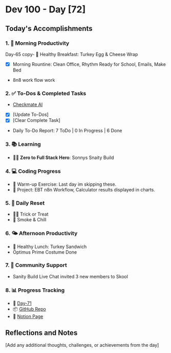 # Dev 100 - Day [72]

## Today's Accomplishments

### 1. 🌅 Morning Productivity

Day-65 copy- 🍳 Healthy Breakfast: Turkey Egg & Cheese Wrap
- [x] Morning Rountine: Clean Office, Rhythm Ready for School, Emails, Make Bed
- 8n8 work flow work


### 2. ✅ To-Dos & Completed Tasks

- [Checkmate AI](https://checkmate-ai.vercel.app/)
- [x] [Update To-Dos]
- [x] [Clear Complete Task]
- Daily To-Do Report: 7 ToDo | 0 In Progress | 6 Done

### 3. 📚 Learning

- 🦸‍♂️ **Zero to Full Stack Hero**: Sonnys Snaity Build

### 4. 💻 Coding Progress

- 🧠 Warm-up Exercise: Last day im skipping these. 
- 🦺 Project: EBT n8n Workflow, Calculator results displayed in charts.

### 5. 🔄 Daily Reset

- 🏋️‍♂️ Trick or Treat
- 🧘 Smoke & Chill

### 6. 🌤️ Afternoon Productivity

- 🍱 Healthy Lunch: Turkey Sandwich
- Optimus Prime Costume Done

### 7. 🤝 Community Support

- Sanity Build Live Chat invited 3 new members to Skool

### 8. 📊 Progress Tracking

- 🏫 [Day-71](https://www.skool.com/universityofcode/dev-100-day-71)
- 📦 [GitHub Repo](https://github.com/Digitl-Alchemyst/dev100/blob/main/Day-71/day71.md)
- 📄 [Notion Page](https://liberating-galley-48d.notion.site/Dev100-Coding-Lifestyle-Challenge-a85ec9fba3ce41f3b29d581a1a85d92b?pvs=4)

## Reflections and Notes

[Add any additional thoughts, challenges, or achievements from the day]
